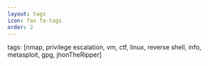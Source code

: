 ```yaml
---
layout: tags
icon: fas fa-tags
order: 2
---
```

tags: [nmap, privilege escalation, vm, ctf, linux, reverse shell, info, metasploit, gpg, jhonTheRipper]
